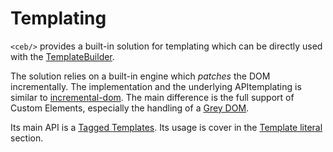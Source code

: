 # Templating

`<ceb/>` provides a built-in solution for templating which can be directly used with the [TemplateBuilder].

The solution relies on a built-in engine which _patches_ the DOM incrementally.
The implementation and the underlying APItemplating is similar to [incremental-dom].
The main difference is the full support of Custom Elements, especially the handling of a [Grey DOM].

Its main API is a [Tagged Templates].
Its usage is cover in the [Template literal] section.

[TemplateBuilder]: ../builders-and-decorators/TemplateBuilder.md
[incremental-dom]: https://google.github.io/incremental-dom
[Grey DOM]: grey_dom.md
[Tagged Templates]: https://developer.mozilla.org/en-US/docs/Web/JavaScript/Reference/Template_literals#tagged_templates
[Template literal]: template_literal.md
